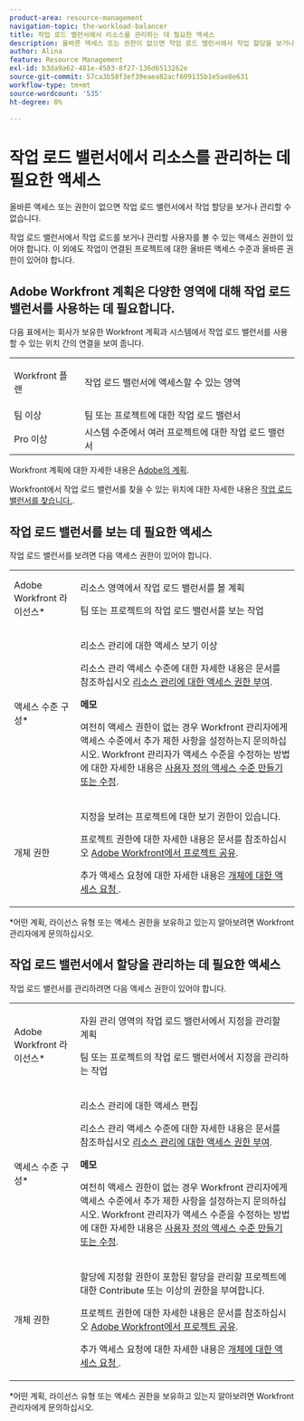 ```yaml
---
product-area: resource-management
navigation-topic: the-workload-balancer
title: 작업 로드 밸런서에서 리소스를 관리하는 데 필요한 액세스
description: 올바른 액세스 또는 권한이 없으면 작업 로드 밸런서에서 작업 할당을 보거나 관리할 수 없습니다.
author: Alina
feature: Resource Management
exl-id: b3da9a62-481e-4503-8f27-136d6513262e
source-git-commit: 57ca3b58f3ef39eaea82acf609135b1e5ae8e631
workflow-type: tm+mt
source-wordcount: '535'
ht-degree: 0%

---
```


# 작업 로드 밸런서에서 리소스를 관리하는 데 필요한 액세스

올바른 액세스 또는 권한이 없으면 작업 로드 밸런서에서 작업 할당을 보거나 관리할 수 없습니다.

작업 로드 밸런서에서 작업 로드를 보거나 관리할 사용자를 볼 수 있는 액세스 권한이 있어야 합니다. 이 외에도 작업이 연결된 프로젝트에 대한 올바른 액세스 수준과 올바른 권한이 있어야 합니다.

## Adobe Workfront 계획은 다양한 영역에 대해 작업 로드 밸런서를 사용하는 데 필요합니다.

다음 표에서는 회사가 보유한 Workfront 계획과 시스템에서 작업 로드 밸런서를 사용할 수 있는 위치 간의 연결을 보여 줍니다.

<table style="table-layout:auto"> 
 <col> 
 <col> 
 <tbody> 
  <tr> 
   <td role="rowheader"><p>Workfront 플랜</p></td> 
   <td> <p>작업 로드 밸런서에 액세스할 수 있는 영역</p> </td> 
  </tr> 
  <tr> 
   <td role="rowheader">팀 이상 </td> 
   <td>팀 또는 프로젝트에 대한 작업 로드 밸런서</td> 
  </tr> 
  <tr> 
   <td role="rowheader">Pro 이상</td> 
   <td>시스템 수준에서 여러 프로젝트에 대한 작업 로드 밸런서</td> 
  </tr> 
 </tbody> 
</table>

Workfront 계획에 대한 자세한 내용은 [Adobe의 계획](https://www.workfront.com/plans).

Workfront에서 작업 로드 밸런서를 찾을 수 있는 위치에 대한 자세한 내용은 [작업 로드 밸런서를 찾습니다.](../../resource-mgmt/workload-balancer/locate-workload-balancer.md).

## 작업 로드 밸런서를 보는 데 필요한 액세스

작업 로드 밸런서를 보려면 다음 액세스 권한이 있어야 합니다.

<table style="table-layout:auto"> 
 <col> 
 <col> 
 <tbody> 
  <tr> 
   <td role="rowheader">Adobe Workfront 라이선스*</td> 
   <td> <p>리소스 영역에서 작업 로드 밸런서를 볼 계획</p>
   <p>팀 또는 프로젝트의 작업 로드 밸런서를 보는 작업</p> </td> 
  </tr> 
  <tr> 
   <td role="rowheader">액세스 수준 구성*</td> 
   <td> <p>리소스 관리에 대한 액세스 보기 이상</p> <p>리소스 관리 액세스 수준에 대한 자세한 내용은 문서를 참조하십시오 <a href="../../administration-and-setup/add-users/configure-and-grant-access/grant-access-resource-management.md" class="MCXref xref">리소스 관리에 대한 액세스 권한 부여</a>.</p> <p><b>메모</b>

여전히 액세스 권한이 없는 경우 Workfront 관리자에게 액세스 수준에서 추가 제한 사항을 설정하는지 문의하십시오. Workfront 관리자가 액세스 수준을 수정하는 방법에 대한 자세한 내용은 <a href="../../administration-and-setup/add-users/configure-and-grant-access/create-modify-access-levels.md" class="MCXref xref">사용자 정의 액세스 수준 만들기 또는 수정</a>.</p> </td>
</tr> 
  <tr> 
   <td role="rowheader">개체 권한</td> 
   <td> <p>지정을 보려는 프로젝트에 대한 보기 권한이 있습니다. </p> <p>프로젝트 권한에 대한 자세한 내용은 문서를 참조하십시오 <a href="../../workfront-basics/grant-and-request-access-to-objects/share-a-project.md" class="MCXref xref">Adobe Workfront에서 프로젝트 공유</a>.</p> <p>추가 액세스 요청에 대한 자세한 내용은 <a href="../../workfront-basics/grant-and-request-access-to-objects/request-access.md" class="MCXref xref">개체에 대한 액세스 요청 </a>.</p> </td> 
  </tr> 
 </tbody> 
</table>

&#42;어떤 계획, 라이선스 유형 또는 액세스 권한을 보유하고 있는지 알아보려면 Workfront 관리자에게 문의하십시오.

## 작업 로드 밸런서에서 할당을 관리하는 데 필요한 액세스

작업 로드 밸런서를 관리하려면 다음 액세스 권한이 있어야 합니다.

<table style="table-layout:auto"> 
 <col> 
 <col> 
 <tbody> 
  <tr> 
   <td role="rowheader">Adobe Workfront 라이선스*</td> 
   <td> <p>자원 관리 영역의 작업 로드 밸런서에서 지정을 관리할 계획</p>
   <p>팀 또는 프로젝트의 작업 로드 밸런서에서 지정을 관리하는 작업</p>
   </td> 
  </tr> 
  <tr> 
   <td role="rowheader">액세스 수준 구성*</td> 
   <td> <p>리소스 관리에 대한 액세스 편집</p> 
     <p>리소스 관리 액세스 수준에 대한 자세한 내용은 문서를 참조하십시오 <a href="../../administration-and-setup/add-users/configure-and-grant-access/grant-access-resource-management.md" class="MCXref xref">리소스 관리에 대한 액세스 권한 부여</a>.</p>
     <p><b>메모</b>

여전히 액세스 권한이 없는 경우 Workfront 관리자에게 액세스 수준에서 추가 제한 사항을 설정하는지 문의하십시오. Workfront 관리자가 액세스 수준을 수정하는 방법에 대한 자세한 내용은 <a href="../../administration-and-setup/add-users/configure-and-grant-access/create-modify-access-levels.md" class="MCXref xref">사용자 정의 액세스 수준 만들기 또는 수정</a>.</p> </td>
</tr> 
  <tr> 
   <td role="rowheader">개체 권한</td> 
   <td> <p> 할당에 지정할 권한이 포함된 할당을 관리할 프로젝트에 대한 Contribute 또는 이상의 권한을 부여합니다. </p> <p>프로젝트 권한에 대한 자세한 내용은 문서를 참조하십시오 <a href="../../workfront-basics/grant-and-request-access-to-objects/share-a-project.md" class="MCXref xref">Adobe Workfront에서 프로젝트 공유</a>.</p> <p>추가 액세스 요청에 대한 자세한 내용은 <a href="../../workfront-basics/grant-and-request-access-to-objects/request-access.md" class="MCXref xref">개체에 대한 액세스 요청 </a>.</p> </td> 
  </tr> 
 </tbody> 
</table>

&#42;어떤 계획, 라이선스 유형 또는 액세스 권한을 보유하고 있는지 알아보려면 Workfront 관리자에게 문의하십시오.

<!--these notes were inside the table: for the Edit access to Res Management
<p data-mc-conditions="QuicksilverOrClassic.Draft mode">View or higher access to Financial Data, if you want to view information by cost (NOTE: this is not possible yet!)</p>    
     <p data-mc-conditions="QuicksilverOrClassic.Draft mode">For information about the Financial Data access level, see the article<a href="../../administration-and-setup/add-users/configure-and-grant-access/grant-access-financial.md" class="MCXref xref">Grant access to financial data</a>. (NOTE: this is not possible yet!)</p>
    -->